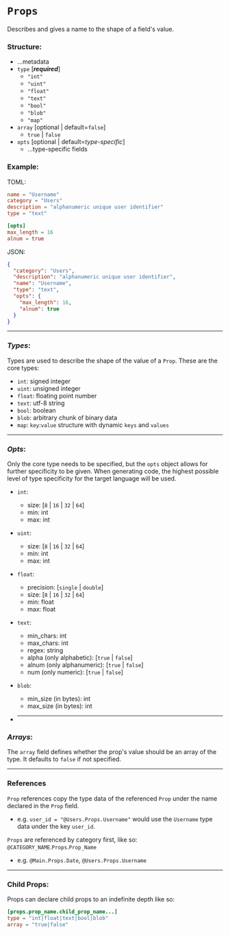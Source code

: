 # `Props`

Describes and gives a name to the shape of a field's value.

### **Structure:**

- ...metadata
- `type` [***required***]
  - `"int"`
  - `"uint"`
  - `"float"`
  - `"text"`
  - `"bool"`
  - `"blob"`
  - `"map"`
- `array` [optional | default=`false`]
  - `true` | `false`
- `opts` [optional | default=*type-specific*]
  - ...type-specific fields

### **Example:**

TOML:

```toml
name = "Username"
category = "Users"
description = "alphanumeric unique user identifier"
type = "text"

[opts]
max_length = 16
alnum = true
```

JSON:

```json
{
  "category": "Users",
  "description": "alphanumeric unique user identifier",
  "name": "Username",
  "type": "text",
  "opts": {
    "max_length": 16,
    "alnum": true
  }
}
```

---

### _Types_:

Types are used to describe the shape of the value of a `Prop`. These are
the core types:

- `int`: signed integer
- `uint`: unsigned integer
- `float`: floating point number
- `text`: utf-8 string
- `bool`: boolean
- `blob`: arbitrary chunk of binary data
- `map`: `key`:`value` structure with dynamic `keys` and `values`

---

### _Opts_:

Only the core type needs to be specified, but the `opts` object allows for further specificity to be given. When generating code, the highest possible level of type specificity for the target language will be used.

- `int`:

  - size: [`8` | `16` | `32` | `64`]
  - min: int
  - max: int

- `uint`:

  - size: [`8` | `16` | `32` | `64`]
  - min: int
  - max: int

- `float`:

  - precision: [`single` | `double`]
  - size: [`8` | `16` | `32` | `64`]
  - min: float
  - max: float

- `text`:

  - min_chars: int
  - max_chars: int
  - regex: string
  - alpha (only alphabetic): [`true` | `false`]
  - alnum (only alphanumeric): [`true` | `false`]
  - num (only numeric): [`true` | `false`]

- `blob`:

  - min_size (in bytes): int
  - max_size (in bytes): int

- ***

### _Arrays_:

The `array` field defines whether the prop's value should be an array of the type. It defaults to `false` if not specified.

---

### References

`Prop` references copy the type data of the referenced `Prop` under the name declared in the `Prop` field.

- e.g. `user_id = "@Users.Props.Username"` would use the `Username` type data under the key `user_id`.

`Props` are referenced by category first, like so:
`@CATEGORY_NAME`.`Props`.`Prop_Name`

- e.g. `@Main.Props.Date`, `@Users.Props.Username`

---

### **Child Props:**

Props can declare child props to an indefinite depth like so:

```toml
[props.prop_name.child_prop_name...]
type = "int|float|text|bool|blob"
array = "true|false"
```
